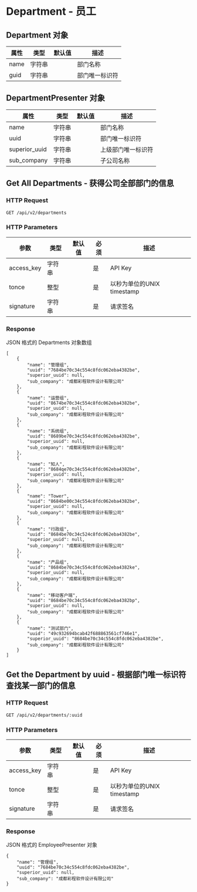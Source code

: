 # Department - 员工

## Department 对象

属性      | 类型   | 默认值 | 描述
----------|--------|--------|------|
name       | 字符串 |        | 部门名称
guid       | 字符串 |        | 部门唯一标识符


## DepartmentPresenter 对象

属性      | 类型   | 默认值 | 描述
----------|--------|--------|------|
name      | 字符串 |         | 部门名称
uuid       | 字符串 |        | 部门唯一标识符
superior_uuid | 字符串 |     | 上级部门唯一标识符
sub_company   | 字符串 |     | 子公司名称


## Get All Departments - 获得公司全部部门的信息

### HTTP Request

`GET /api/v2/departments`

### HTTP Parameters

参数       | 类型       | 默认值 | 必须 | 描述
-----------|------------|--------|------|----------------------------|
access_key | 字符串     |        | 是   | API Key
tonce      | 整型       |        | 是   | 以秒为单位的UNIX timestamp
signature  | 字符串     |        | 是   | 请求签名

### Response

JSON 格式的 Departments 对象数组

```
[
    {
        "name": "管理组",
        "uuid": "7684be70c34c554c8fdc062eba4382be",
        "superior_uuid": null,
        "sub_company": "成都彩程软件设计有限公司"
    },
    {
        "name": "运营组",
        "uuid": "8674be70c34c554c8fdc062eba4382be",
        "superior_uuid": null,
        "sub_company": "成都彩程软件设计有限公司"
    },
    {
        "name": "系统组",
        "uuid": "8689be70c34c554c8fdc062eba4382be",
        "superior_uuid": null,
        "sub_company": "成都彩程软件设计有限公司"
    },
    {
        "name": "知人",
        "uuid": "8684qe70c34c554c8fdc062eba4382be",
        "superior_uuid": null,
        "sub_company": "成都彩程软件设计有限公司"
    },
    {
        "name": "Tower",
        "uuid": "8684be00c34c554c8fdc062eba4382be",
        "superior_uuid": null,
        "sub_company": "成都彩程软件设计有限公司"
    },
    {
        "name": "行政组",
        "uuid": "8684be70c34c524c8fdc062eba4382be",
        "superior_uuid": null,
        "sub_company": "成都彩程软件设计有限公司"
    },
    {
        "name": "产品组",
        "uuid": "8684be70c34c554c8fdc062eba4382ke",
        "superior_uuid": null,
        "sub_company": "成都彩程软件设计有限公司"
    },
    {
        "name": "移动客户端",
        "uuid": "8684be70c34c554c8fdc062eba4382bp",
        "superior_uuid": null,
        "sub_company": "成都彩程软件设计有限公司"
    },
    {
        "name": "测试部门",
        "uuid": "49c932694bcab42f688863561cf746e1",
        "superior_uuid": "8684be70c34c554c8fdc062eba4382be",
        "sub_company": "成都彩程软件设计有限公司"
    }
]
```

## Get the Department by uuid - 根据部门唯一标识符查找某一部门的信息

### HTTP Request

`GET /api/v2/departments/:uuid`

### HTTP Parameters

参数       | 类型       | 默认值 | 必须 | 描述
-----------|------------|--------|------|----------------------------|
access_key | 字符串     |        | 是   | API Key
tonce      | 整型       |        | 是   | 以秒为单位的UNIX timestamp
signature  | 字符串     |        | 是   | 请求签名

### Response

JSON 格式的 EmployeePresenter 对象

```
{
    "name": "管理组",
    "uuid": "7684be70c34c554c8fdc062eba4382be",
    "superior_uuid": null,
    "sub_company": "成都彩程软件设计有限公司"
}
```
